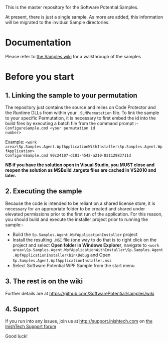 This is the master repository for the Software Potential Samples.

At present, there is just a single sample. As more are added, this information will be migrated to the invidual Sample directories.

# Documentation 

Please refer to [the Samples wiki](https://github.com/SoftwarePotential/samples/wiki) for a walkthrough of the samples

# Before you start

## 1. Linking the sample to your permutation

The repository just contains the source and relies on Code Protector and the Runtime DLLs from within your `.SLMPermutation` file. To link the sample to your specific Permutation, it is necessary to first embed the id into the build files by executing a batch file from the command prompt :- <code>ConfigureSample.cmd &lt;your permutation id number></code>

Example:
    <code>&lt;work area>\Sp.Samples.Agent.WpfApplicationWithInstaller\Sp.Samples.Agent.WpfApplication> ConfigureSample.cmd 90c24107-d181-4542-a210-82112983711d</code>

**NB if you have the solution open in Visual Studio, you MUST close and reopen the solution as MSBuild .targets files are cached in VS2010 and later.**


## 2. Executing the sample

Because the code is intended to be reliant on a shared license store, it is necessary for an appropriate folder to be created and shared under elevated permissions prior to the first run of the application. For this reason, you should build and execute the installer project prior to running the sample:-

* Build the `Sp.Samples.Agent.WpfApplicationInstaller` project
* Install the resulting `.MSI` file (one way to do that is to right click on the project and select **Open folder in Windows Explorer**, navigate to `<work area>\Sp.Samples.Agent.WpfApplicationWithInstaller\Sp.Samples.Agent.WpfApplicationInstaller\bin\Debug` and Open `Sp.Samples.Agent.WpfApplicationInstaller.msi`
* Select Software Potential WPF Sample from the start menu

## 3. The rest is on the wiki

Further details are at https://github.com/SoftwarePotential/samples/wiki 

## 4. Support

If you run into any issues, join us at http://support.inishtech.com on [the InishTech Support forum](http://www.inishtech.com/Support/Forum.aspx)

Good luck!